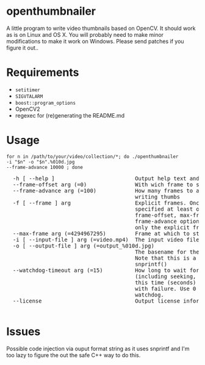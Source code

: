# openthumbnailer

A little program to write video thumbnails based on OpenCV. It should work as is on Linux and OS X. You will probably need to make minor modifications to make it work on Windows. Please send patches if you figure it out..

# Requirements

* <code>setitimer</code>
* <code>SIGVTALARM</code>
* <code>boost::program_options</code>
* OpenCV2
* regexec for (re)generating the README.md

# Usage

<code>for n in /path/to/your/video/collection/*; do ./openthumbnailer -i "$n" -o "$n".%010d.jpg --frame-advance 10000 ; done</code>

<pre>
  -h [ --help ]                         Output help text and exit successfully
  --frame-offset arg (=0)               With wich frame to start writing thumbs
  --frame-advance arg (=100)            How many frames to advance between 
                                        writing thumbs
  -f [ --frame ] arg                    Explicit frames. Once --frame is 
                                        specified at least once, then the 
                                        frame-offset, max-frame and 
                                        frame-advance options are ignored and 
                                        only the explicit frames are processed.
  --max-frame arg (=4294967295)         Frame at which to stop processing
  -i [ --input-file ] arg (=video.mp4)  The input video file name
  -o [ --output-file ] arg (=output_%010d.jpg)
                                        The basename for the output thumbnails.
                                        Note that this is a format string for 
                                        snprintf()
  --watchdog-timeout arg (=15)          How long to wait for processing a frame
                                        (including seeking, etc) to finish. If 
                                        this time (seconds) is exceeded abort 
                                        with failure. Use 0 to disable the 
                                        watchdog.
  --license                             Output license information

</pre>

# Issues

Possible code injection via ouput format string as it uses snprintf and I'm too lazy to figure the out the safe C++ way to do this.
